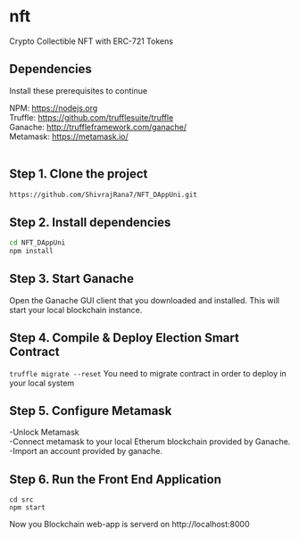 # nft
Crypto Collectible NFT with ERC-721 Tokens
## Dependencies<br/>
Install these prerequisites to continue

NPM: https://nodejs.org <br/>
Truffle: https://github.com/trufflesuite/truffle <br/>
Ganache: http://truffleframework.com/ganache/ <br/>
Metamask: https://metamask.io/ <br/>
<br/>
## Step 1. Clone the project
```bash 
https://github.com/ShivrajRana7/NFT_DAppUni.git
```

## Step 2. Install dependencies
```bash
cd NFT_DAppUni
npm install
```
## Step 3. Start Ganache
Open the Ganache GUI client that you downloaded and installed. This will start your local blockchain instance. 

## Step 4. Compile & Deploy Election Smart Contract
```truffle migrate --reset``` You need to migrate contract in order to deploy in your local system

## Step 5. Configure Metamask
-Unlock Metamask <br/>
-Connect metamask to your local Etherum blockchain provided by Ganache.<br/>
-Import an account provided by ganache.<br/>

## Step 6. Run the Front End Application
```
cd src
npm start
```
Now you Blockchain web-app is serverd on http://localhost:8000
